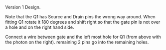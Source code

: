 Version 1 Design.

Note that the Q1 has Source and Drain pins the wrong way around. When fitting Q1 rotate it 180 degrees and shift right so that the gate pin is not over a hole and on the right hand side.

Connect a wire between gate and the left most hole for Q1 (from above with the photon on the right). remaining 2 pins go into the remaining holes.